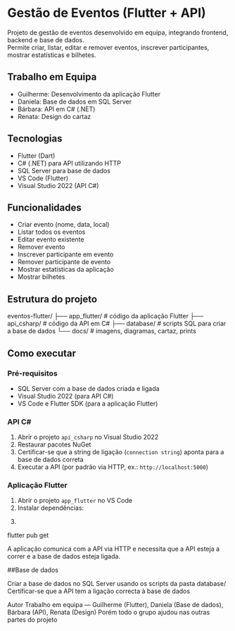 # Gestão de Eventos (Flutter + API)

Projeto de gestão de eventos desenvolvido em equipa, integrando frontend, backend e base de dados.  
Permite criar, listar, editar e remover eventos, inscrever participantes, mostrar estatísticas e bilhetes.

## Trabalho em Equipa
- Guilherme: Desenvolvimento da aplicação Flutter
- Daniela: Base de dados em SQL Server
- Bárbara: API em C# (.NET)
- Renata: Design do cartaz

## Tecnologias
- Flutter (Dart)
- C# (.NET) para API utilizando HTTP
- SQL Server para base de dados
- VS Code (Flutter)
- Visual Studio 2022 (API C#)

## Funcionalidades
- Criar evento (nome, data, local)
- Listar todos os eventos
- Editar evento existente
- Remover evento
- Inscrever participante em evento
- Remover participante de evento
- Mostrar estatísticas da aplicação
- Mostrar bilhetes

## Estrutura do projeto

eventos-flutter/
├── app_flutter/ # código da aplicação Flutter
├── api_csharp/ # código da API em C#
├── database/ # scripts SQL para criar a base de dados
└── docs/ # imagens, diagramas, cartaz, prints

## Como executar

### Pré-requisitos
- SQL Server com a base de dados criada e ligada
- Visual Studio 2022 (para API C#)
- VS Code e Flutter SDK (para a aplicação Flutter)

### API C#
1. Abrir o projeto `api_csharp` no Visual Studio 2022
2. Restaurar pacotes NuGet
3. Certificar-se que a string de ligação (`connection string`) aponta para a base de dados correta
4. Executar a API (por padrão via HTTP, ex.: `http://localhost:5000`)

### Aplicação Flutter
1. Abrir o projeto `app_flutter` no VS Code
2. Instalar dependências:
3. ```bash
flutter pub get

A aplicação comunica com a API via HTTP e necessita que a API esteja a correr e a base de dados esteja ligada.

##Base de dados

Criar a base de dados no SQL Server usando os scripts da pasta database/
Certificar-se que a API tem a ligação correcta à base de dados

Autor
Trabalho em equipa — Guilherme (Flutter), Daniela (Base de dados), Bárbara (API), Renata (Design)
Porém todo o grupo ajudou nas outras partes do projeto 

